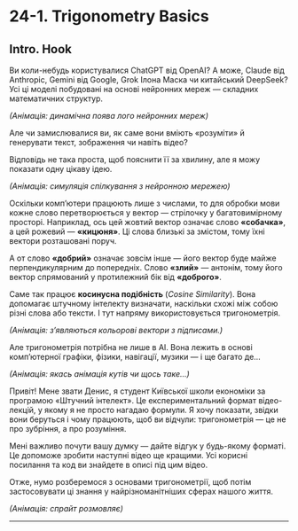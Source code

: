 # 24-1. Trigonometry Basics

## Intro. Hook

Ви коли-небудь користувалися ChatGPT від OpenAI? А може, Claude від Anthropic, Gemini від Google, Grok Ілона Маска чи китайський DeepSeek?
Усі ці моделі побудовані на основі нейронних мереж — складних математичних структур.

_(Анімація: динамічна поява лого нейронних мереж)_

Але чи замислювалися ви, як саме вони вміють «розуміти» й генерувати текст, зображення чи навіть відео?

Відповідь не така проста, щоб пояснити її за хвилину, але я можу показати одну цікаву ідею.

_(Анімація: симуляція спілкування з нейронною мережею)_

Оскільки комп’ютери працюють лише з числами, то для обробки мови кожне слово перетворюється у вектор — стрілочку у багатовимірному просторі.
Наприклад, ось цей жовтий вектор означає слово **«собачка»**, а цей рожевий — **«кицюня»**.
Ці слова близькі за змістом, тому їхні вектори розташовані поруч.

А от слово **«добрий»** означає зовсім інше — його вектор буде майже перпендикулярним до попередніх.
Слово **«злий»** — антонім, тому його вектор спрямований у протилежний бік від **«доброго»**.

Саме так працює **косинусна подібність** (_Cosine Similarity_).
Вона допомагає штучному інтелекту визначати, наскільки схожі між собою різні слова або тексти. І тут напряму використовується тригонометрія.

_(Анімація: з’являються кольорові вектори з підписами.)_

Але тригонометрія потрібна не лише в AI. Вона лежить в основі комп’ютерної графіки, фізики, навігації, музики — і ще багато де...

_(Анімація: якась анімація кутів чи щось таке...)_

Привіт! Мене звати Денис, я студент Київської школи економіки за програмою «Штучний інтелект».
Це експериментальний формат відео-лекцій, у якому я не просто нагадаю формули. Я хочу показати, звідки вони беруться і чому працюють, щоб ви відчули: тригонометрія — це не про зубріння, а про розуміння.

Мені важливо почути вашу думку — дайте відгук у будь-якому форматі. Це допоможе зробити наступні відео ще кращими.
Усі корисні посилання та код ви знайдете в описі під цим відео.

Отже, нумо розберемося з основами тригонометрії, щоб потім застосовувати ці знання у найрізноманітніших сферах нашого життя.

_(Анімація: спрайт розмовляє)_

---
